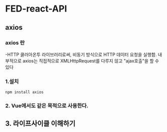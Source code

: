 # FED-react-API

## axios

### axios 란
-HTTP 쿨러아온투 라이브러리로써, 비동기 방식으로 HTTP 데이터 요청을 실행함.
내부적으로 axios는 직접적으로 XMLHttpRequest를 다루지 않고 "ajax호출"을 할 수 있다

### 1.설치
```npm install axios```

### 2. Vue에서도 같은 목적으로 사용한다.


## 3. 라이프사이클 이해하기

